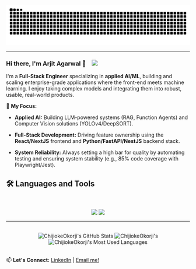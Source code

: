 <div align="center">
  <picture>
    <source media="(prefers-color-scheme: dark)" srcset="https://raw.githubusercontent.com/Cynamide/Cynamide/output/github-contribution-grid-snake-dark.svg" />
    <source media="(prefers-color-scheme: light)" srcset="https://raw.githubusercontent.com/Cynamide/Cynamide/output/github-contribution-grid-snake.svg" />
    <img alt="github-snake" src="https://raw.githubusercontent.com/Cynamide/Cynamide/output/github-contribution-grid-snake.svg" />
  </picture>
</div>

<hr>

### Hi there, I'm Arjit Agarwal 👋     &ensp;       ![](https://komarev.com/ghpvc/?username=Cynamide&color=blueviolet)

I'm a **Full-Stack Engineer** specializing in **applied AI/ML**, building and scaling enterprise-grade applications where the front-end meets machine learning. I enjoy taking complex models and integrating them into robust, usable, real-world products.

🧠 **My Focus:**

* **Applied AI:** Building LLM-powered systems (RAG, Function Agents) and Computer Vision solutions (YOLOv4/DeepSORT).

* **Full-Stack Development:** Driving feature ownership using the **React/NextJS** frontend and **Python/FastAPI/NestJS** backend stack.

* **System Reliability:** Always setting a high bar for quality by automating testing and ensuring system stability (e.g., 85% code coverage with Playwright/Jest).

## 🛠️ Languages and Tools
<br>

<p align="center">
  <img src="https://skillicons.dev/icons?i=py,ts,nodejs,react,nextjs,mongodb,postgres,anaconda,fastapi,django,docker,kubernetes" />
  <img src="https://skillicons.dev/icons?i=html,css,sass,tailwind,svelte,js,redux,git,postman,tensorflow,rabbitmq,grafana" />
</p>

<hr>
<br>
<div align=center>
  <img width=390 src="https://github-readme-stats.vercel.app/api?username=Cynamide&theme=transparent&count_private=true&show_icons=true&rank_icon=github&locale=en" alt="ChijiokeOkorji's GitHub Stats" />
  <img width=390 src="https://github-readme-streak-stats.herokuapp.com/?user=Cynamide&theme=transparent&count_private=true&border_radius=10&locale=en" alt="ChijiokeOkorji's" />
  <img width=325 src="https://github-readme-stats.vercel.app/api/top-langs?username=Cynamide&theme=transparent&layout=donut&hide=css&langs_count=8&border_radius=10&show_icons=true&locale=en" alt="ChijiokeOkorji's Most Used Languages" />
</div>
<br>


📫 **Let's Connect:**
[LinkedIn](https://linkedin.com/in/arjitagarwal123) | [Email me!](mailto:arjitagarwal123@gmail.com)
